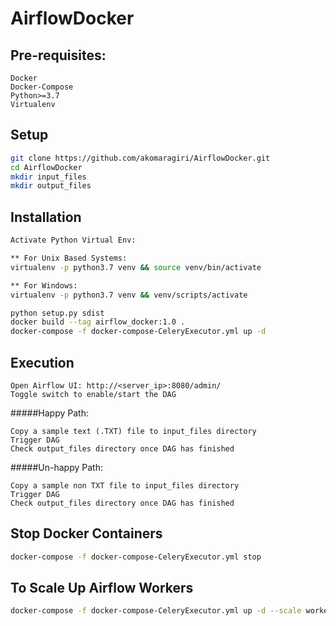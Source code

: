 # AirflowDocker

## Pre-requisites:
```
Docker
Docker-Compose
Python>=3.7
Virtualenv
```

## Setup
```sh
git clone https://github.com/akomaragiri/AirflowDocker.git
cd AirflowDocker
mkdir input_files
mkdir output_files
```

## Installation
```sh
Activate Python Virtual Env:

** For Unix Based Systems:
virtualenv -p python3.7 venv && source venv/bin/activate 

** For Windows:
virtualenv -p python3.7 venv && venv/scripts/activate
```

```sh
python setup.py sdist
docker build --tag airflow_docker:1.0 .
docker-compose -f docker-compose-CeleryExecutor.yml up -d
```

## Execution
```
Open Airflow UI: http://<server_ip>:8080/admin/
Toggle switch to enable/start the DAG
```

#####Happy Path:
```
Copy a sample text (.TXT) file to input_files directory
Trigger DAG
Check output_files directory once DAG has finished
```

#####Un-happy Path:
```
Copy a sample non TXT file to input_files directory
Trigger DAG
Check output_files directory once DAG has finished
```

## Stop Docker Containers
```sh
docker-compose -f docker-compose-CeleryExecutor.yml stop
```

## To Scale Up Airflow Workers
```sh
docker-compose -f docker-compose-CeleryExecutor.yml up -d --scale worker=5
```
